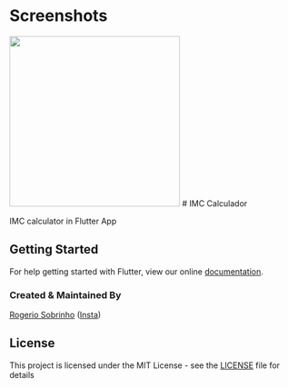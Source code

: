 # Screenshots
<img src="https://user-images.githubusercontent.com/7838718/66620789-2c39b500-ebb8-11e9-90c5-923fbc7aa137.png" height="300em" />
# IMC Calculador

IMC calculator in  Flutter App

## Getting Started

For help getting started with Flutter, view our online
[documentation](https://flutter.io/).

### Created & Maintained By

[Rogerio Sobrinho](https://github.com/RogerioSobrinho)
([Insta](https://www.instagram.com/rogerioa.sobrinho))

## License

This project is licensed under the MIT License - see the [LICENSE](LICENSE) file for details
